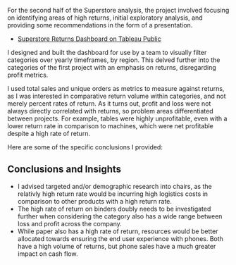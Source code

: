 For the second half of the Superstore analysis, the project involved focusing on identifying areas of high returns, initial exploratory analysis, and providing some recommendations in the form of a presentation.
- [Superstore Returns Dashboard on Tableau Public](https://public.tableau.com/views/BenjaminBretey_SuperstoreWorkbook/AreasofHighReturns?:language=en-US&:sid=&:redirect=auth&:display_count=n&:origin=viz_share_link)

I designed and built the dashboard for use by a team to visually filter categories over yearly timeframes, by region. This delved further into the categories of the first project with an emphasis on returns, disregarding profit metrics.

I used total sales and unique orders as metrics to measure against returns, as I was interested in comparative return volume within categories, and not merely percent rates of return.
As it turns out, profit and loss were not always directly correlated with returns, so problem areas differentiated between projects. For example, tables were highly unprofitable, even with a lower return rate in comparison to machines, which were net profitable despite a high rate of return.

Here are some of the specific conclusions I provided:

## Conclusions and Insights
- I advised targeted and/or demographic research into chairs, as the relativly high return rate would be incurring high logistics costs in comparison to other products with a high return rate.
- The high rate of return on binders doubly needs to be investigated further when considering the category also has a wide range between loss and profit across the company.
- While paper also has a high rate of return, resources would be better allocated towards ensuring the end user experience with phones. Both have a high volume of returns, but phone sales have a much greater impact on cash flow.
